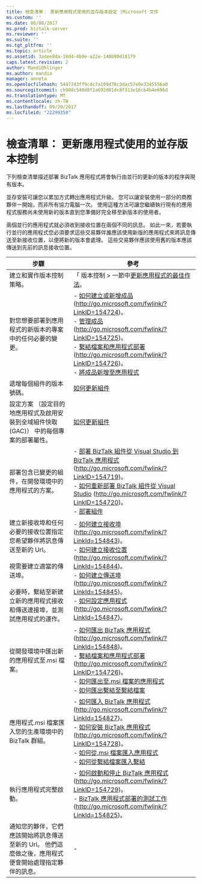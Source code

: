 ```yaml
---
title: 檢查清單： 更新應用程式使用的並存版本設定 |Microsoft 文件
ms.custom: ''
ms.date: 06/08/2017
ms.prod: biztalk-server
ms.reviewer: ''
ms.suite: ''
ms.tgt_pltfrm: ''
ms.topic: article
ms.assetid: 3adee8da-18d4-4b9e-a22e-148b90d18179
caps.latest.revision: 2
author: MandiOhlinger
ms.author: mandia
manager: anneta
ms.openlocfilehash: 5447743ff9cdc7a109d78c3dac57e0e3345556a0
ms.sourcegitcommit: cb908c540d8f1a692d01dc8f313e16cb4b4e696d
ms.translationtype: MT
ms.contentlocale: zh-TW
ms.lasthandoff: 09/20/2017
ms.locfileid: "22299350"
---
```

# <a name="checklist-updating-an-application-using-side-by-side-versioning"></a>檢查清單： 更新應用程式使用的並存版本控制
下列檢查清單描述部署 BizTalk 應用程式將會執行由並行的更新的版本的程序與現有版本。  
  
 並存安裝可讓您以累加方式轉出應用程式升級。 您可以讓安裝使用一部分的商務夥伴一開始，而非所有協力電腦一次。 使用這種方法可讓您繼續執行現有的應用程式服務尚未使用新的版本直到您準備好完全移至新版本的使用者。  
  
 兩個並行的應用程式就必須收到接收位置在兩個不同的訊息。 如此一來，若要執行並行的應用程式您必須要求這些交易夥伴誰應該使用新版的應用程式來將訊息傳送至新接收位置，以便將新的版本會處理。 這些交易夥伴應該使用舊的版本應該傳送到先前的訊息接收位置。  
  
|步驟|參考|  
|-----------|---------------|  
|建立和實作版本控制策略。|「 版本控制 > 一節中[更新應用程式的最佳作法](../technical-guides/best-practices-for-updating-applications.md)。|  
|對您想要部署到應用程式的新版本的專案中的任何必要的變更。|-   [如何建立或新增成品](http://go.microsoft.com/fwlink/?LinkID=154724)(http://go.microsoft.com/fwlink/?LinkID=154724)。<br />-   [管理成品](http://go.microsoft.com/fwlink/?LinkID=154725)(http://go.microsoft.com/fwlink/?LinkID=154725)。<br />-   [繫結檔案和應用程式部署](http://go.microsoft.com/fwlink/?LinkID=154726)(http://go.microsoft.com/fwlink/?LinkID=154726)。<br />-   [將成品新增至應用程式](../technical-guides/adding-artifacts-to-an-application.md)|  
|遞增每個組件的版本號碼。|[如何更新組件](../technical-guides/how-to-update-an-assembly.md)|  
|設定方案 （設定目的地應用程式及啟用安裝到全域組件快取 (GAC)） 中的每個專案的部署屬性。|[如何更新組件](../technical-guides/how-to-update-an-assembly.md)|  
|部署包含已變更的組件，在開發環境中的應用程式的方案。|-   [部署 BizTalk 組件從 Visual Studio 到 BizTalk 應用程式](http://go.microsoft.com/fwlink/?LinkID=154719)(http://go.microsoft.com/fwlink/?LinkID=154719)。<br />-   [如何重新部署 BizTalk 組件從 Visual Studio](http://go.microsoft.com/fwlink/?LinkID=154720) (http://go.microsoft.com/fwlink/?LinkID=154720)。<br />-   [部署組件](../technical-guides/deploying-an-assembly.md)|  
|建立新接收埠和任何必要的接收位置指定您希望夥伴將訊息傳送至新的 Url。<br /><br /> 視需要建立適當的傳送埠。<br /><br /> 必要時，繫結至新建立新的應用程式接收和傳送連接埠，並測試應用程式的運作。|-   [如何建立接收埠](http://go.microsoft.com/fwlink/?LinkId=154843)(http://go.microsoft.com/fwlink/?LinkId=154843)。<br />-   [如何建立接收位置](http://go.microsoft.com/fwlink/?LinkId=154844)(http://go.microsoft.com/fwlink/?LinkId=154844)。<br />-   [如何建立傳送埠](http://go.microsoft.com/fwlink/?LinkId=154845)(http://go.microsoft.com/fwlink/?LinkId=154845)。<br />-   [如何設定應用程式](http://go.microsoft.com/fwlink/?LinkId=154847)(http://go.microsoft.com/fwlink/?LinkId=154847)。|  
|從開發環境中匯出新的應用程式至.msi 檔案。|-   [如何匯出 BizTalk 應用程式](http://go.microsoft.com/fwlink/?LinkId=154848)(http://go.microsoft.com/fwlink/?LinkId=154848)。<br />-   [繫結檔案和應用程式部署](http://go.microsoft.com/fwlink/?LinkID=154726)(http://go.microsoft.com/fwlink/?LinkID=154726)。<br />-   [如何匯出至.msi 檔案的應用程式](../technical-guides/how-to-export-an-application-to-an-msi-file.md)<br />-   [如何匯出繫結至繫結檔案](../technical-guides/how-to-export-bindings-to-a-binding-file.md)|  
|應用程式.msi 檔案匯入您的生產環境中的 BizTalk 群組。|-   [如何匯入 BizTalk 應用程式](http://go.microsoft.com/fwlink/?LinkId=154827)(http://go.microsoft.com/fwlink/?LinkId=154827)。<br />-   [如何安裝 BizTalk 應用程式](http://go.microsoft.com/fwlink/?LinkID=154728)(http://go.microsoft.com/fwlink/?LinkID=154728)。<br />-   [如何從.msi 檔案匯入應用程式](../technical-guides/how-to-import-an-application-from-an-msi-file.md)<br />-   [如何從繫結檔案匯入繫結](../technical-guides/how-to-import-bindings-from-a-binding-file.md)|  
|執行應用程式完整啟動。|-   [如何啟動和停止 BizTalk 應用程式](http://go.microsoft.com/fwlink/?LinkID=154729)(http://go.microsoft.com/fwlink/?LinkID=154729)。<br />-   [BizTalk 應用程式部署的測試工作](http://go.microsoft.com/fwlink/?LinkId=154825)(http://go.microsoft.com/fwlink/?LinkId=154825)。|  
|通知您的夥伴，它們應該開始將訊息傳送至新的 Url。 他們這麼做之後，應用程式便會開始處理指定夥伴的訊息。|-|